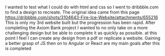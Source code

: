 I wanted to test what I could do with html and css so I went to dribbble.com to find a design to recreate. 
The original idea came from this page https://dribbble.com/shots/3104643-Fire-Ice-Website/attachments/655216
This is only my 3rd website built but the progression has been rapid. After completing the Axiom Bank project I wanted to no only take on a more challenging design but be able to complete it as quickly as possible. 
at this point I feel I can create any design from a pdf or replicate a website.
Gaining a better grasp of JS then on to  Angular or React are my main goals after this is completed
